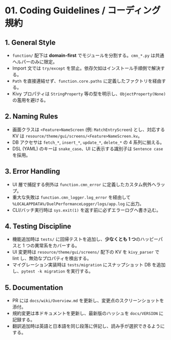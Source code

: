 # 01. Coding Guidelines / コーディング規約

## 1. General Style
- `function/` 配下は **domain-first** でモジュールを分割する。`cmn_*.py` は共通ヘルパーのみに限定。
- Import 文では `try/except` を禁止。依存欠如はインストール手順側で解決する。
- `Path` を直接連結せず、`function.core.paths` に定義したファクトリを経由する。
- Kivy プロパティは `StringProperty` 等の型を明示し、`ObjectProperty(None)` の濫用を避ける。

## 2. Naming Rules
- 画面クラスは `<Feature>NameScreen` (例: `MatchEntryScreen`) とし、対応する KV は `resource/theme/gui/screens/<Feature>NameScreen.kv`。
- DB アクセサは `fetch_*`, `insert_*`, `update_*`, `delete_*` の 4 系列に揃える。
- DSL (YAML) のキーは `snake_case`、UI に表示する識別子は `Sentence case` を採用。

## 3. Error Handling
- UI 層で捕捉する例外は `function.cmn_error` に定義したカスタム例外へラップ。
- 重大な失敗は `function.cmn_logger.log_error` を経由して `%LOCALAPPDATA%/DuelPerformanceLogger/logs/app.log` に出力。
- CLI/バッチ実行時は `sys.exit(1)` を返す前に必ずエラーログへ書き込む。

## 4. Testing Discipline
- 機能追加時は `tests/` に回帰テストを追加し、**少なくとも 1 つ**のハッピーパスと 1 つの異常系をカバーする。
- UI 変更時は `resource/theme/gui/screens/` 配下の KV を `kivy_parser` で lint し、無効なプロパティを検出する。
- マイグレーション実装時は `tests/migration` にスナップショット DB を追加し、`pytest -k migration` を実行する。

## 5. Documentation
- PR には `docs/wiki/Overview.md` を更新し、変更点のスクリーンショットを添付。
- 規約変更は本ドキュメントを更新し、最新版のハッシュを `docs/VERSION` に記録する。
- 翻訳追加時は英語と日本語を同じ段落に併記し、読み手が選択できるようにする。
